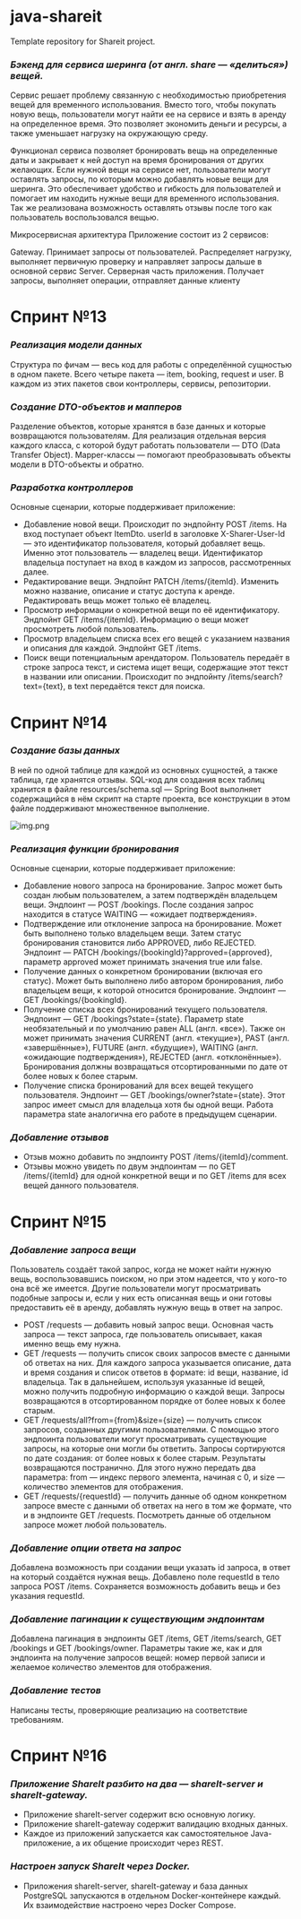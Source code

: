 # java-shareit
Template repository for Shareit project.

### **_Бэкенд для сервиса шеринга (от англ. share — «делиться») вещей._**
Сервис решает проблему связанную с необходимостью приобретения вещей для временного использования. Вместо того, чтобы покупать новую вещь, пользователи могут найти ее на сервисе и взять в аренду на определенное время. Это позволяет экономить деньги и ресурсы, а также уменьшает нагрузку на окружающую среду.

Функционал сервиса позволяет бронировать вещь на определенные даты и закрывает к ней доступ на время бронирования от других желающих. Если нужной вещи на сервисе нет, пользователи могут оставлять запросы, по которым можно добавлять новые вещи для шеринга. Это обеспечивает удобство и гибкость для пользователей и помогает им находить нужные вещи для временного использования. Так же реализована возможность оставлять отзывы после того как пользователь воспользовался вещью.

Микросервисная архитектура
Приложение состоит из 2 сервисов:

Gateway. Принимает запросы от пользователей. Распределяет нагрузку, выполняет первичную проверку и направляет запросы дальше в основной сервис
Server. Серверная часть приложения. Получает запросы, выполняет операции, отправляет данные клиенту

# Спринт №13

### **_Реализация модели данных_**

Cтруктура по фичам — весь код для работы с определённой сущностью в одном пакете.
Всего четыре пакета — item, booking, request и user.
В каждом из этих пакетов свои контроллеры, сервисы, репозитории.

### **_Создание DTO-объектов и мапперов_**

Разделение объектов, которые хранятся в базе данных и которые возвращаются пользователям.
Для реализация отдельная версия каждого класса, с которой будут работать пользователи
— DTO (Data Transfer Object).
Mapper-классы — помогают преобразовывать объекты модели в DTO-объекты и обратно.

### **_Разработка контроллеров_**

Основные сценарии, которые поддерживает приложение:
* Добавление новой вещи. Происходит по эндпойнту POST /items. На вход поступает объект ItemDto.
  userId в заголовке X-Sharer-User-Id — это идентификатор пользователя, который добавляет вещь.
  Именно этот пользователь — владелец вещи. Идентификатор владельца поступает на вход в каждом из
  запросов, рассмотренных далее.
* Редактирование вещи. Эндпойнт PATCH /items/{itemId}. Изменить можно название, описание и статус
  доступа к аренде. Редактировать вещь может только её владелец.
* Просмотр информации о конкретной вещи по её идентификатору. Эндпойнт GET /items/{itemId}.
  Информацию о вещи может просмотреть любой пользователь.
* Просмотр владельцем списка всех его вещей с указанием названия и описания для каждой.
  Эндпойнт GET /items.
* Поиск вещи потенциальным арендатором. Пользователь передаёт в строке запроса текст,
  и система ищет вещи, содержащие этот текст в названии или описании.
  Происходит по эндпойнту /items/search?text={text}, в text передаётся текст для поиска.


# Спринт №14

### **_Создание базы данных_**

В ней по одной таблице для каждой из основных сущностей, а также таблица, где хранятся отзывы.
SQL-код для создания всех таблиц хранится в файле resources/schema.sql — Spring Boot выполняет
содержащийся в нём скрипт на старте проекта, все конструкции в этом файле поддерживают
множественное выполнение.

![img.png](schema.png)

### **_Реализация функции бронирования_**

Основные сценарии, которые поддерживает приложение:
* Добавление нового запроса на бронирование. Запрос может быть создан любым пользователем,
  а затем подтверждён владельцем вещи. Эндпоинт — POST /bookings.
  После создания запрос находится в статусе WAITING — «ожидает подтверждения».
* Подтверждение или отклонение запроса на бронирование. Может быть выполнено только владельцем вещи.
  Затем статус бронирования становится либо APPROVED, либо REJECTED.
  Эндпоинт — PATCH /bookings/{bookingId}?approved={approved},
  параметр approved может принимать значения true или false.
* Получение данных о конкретном бронировании (включая его статус).
  Может быть выполнено либо автором бронирования, либо владельцем вещи,
  к которой относится бронирование. Эндпоинт — GET /bookings/{bookingId}.
* Получение списка всех бронирований текущего пользователя.
  Эндпоинт — GET /bookings?state={state}. Параметр state необязательный и
  по умолчанию равен ALL (англ. «все»). Также он может принимать значения
  CURRENT (англ. «текущие»), PAST (англ. «завершённые»), FUTURE (англ. «будущие»),
  WAITING (англ. «ожидающие подтверждения»), REJECTED (англ. «отклонённые»).
  Бронирования должны возвращаться отсортированными по дате от более новых к более старым.
* Получение списка бронирований для всех вещей текущего пользователя.
  Эндпоинт — GET /bookings/owner?state={state}. Этот запрос имеет смысл для владельца
  хотя бы одной вещи. Работа параметра state аналогична его работе в предыдущем сценарии.

### **_Добавление отзывов_**

* Отзыв можно добавить по эндпоинту POST /items/{itemId}/comment.
* Отзывы можно увидеть по двум эндпоинтам — по GET /items/{itemId}
  для одной конкретной вещи и по GET /items для всех вещей данного пользователя.


# Спринт №15

### **_Добавление запроса вещи_**

Пользователь создаёт такой запрос, когда не может найти нужную вещь,
воспользовавшись поиском, но при этом надеется, что у кого-то она всё же имеется.
Другие пользователи могут просматривать подобные запросы и,
если у них есть описанная вещь и они готовы предоставить её в аренду,
добавлять нужную вещь в ответ на запрос.

* POST /requests — добавить новый запрос вещи.
  Основная часть запроса — текст запроса, где пользователь описывает, какая именно вещь ему нужна.
* GET /requests — получить список своих запросов вместе с данными об ответах на них.
  Для каждого запроса указывается описание, дата и время создания и список ответов в формате:
  id вещи, название, id владельца. Так в дальнейшем, используя указанные id вещей,
  можно получить подробную информацию о каждой вещи.
  Запросы возвращаются в отсортированном порядке от более новых к более старым.
* GET /requests/all?from={from}&size={size} — получить список запросов, созданных другими пользователями.
  С помощью этого эндпоинта пользователи могут просматривать существующие запросы,
  на которые они могли бы ответить. Запросы сортируются по дате создания: от более новых к более старым.
  Результаты возвращаются постранично. Для этого нужно передать два параметра:
  from — индекс первого элемента, начиная с 0, и size — количество элементов для отображения.
* GET /requests/{requestId} — получить данные об одном конкретном запросе вместе с данными об ответах
  на него в том же формате, что и в эндпоинте GET /requests.
  Посмотреть данные об отдельном запросе может любой пользователь.

### **_Добавление опции ответа на запрос_**
Добавлена возможность при создании вещи указать id запроса, в ответ на который создаётся нужная вещь.
Добавлено поле requestId в тело запроса POST /items.
Сохраняется возможность добавить вещь и без указания requestId.


### **_Добавление пагинации к существующим эндпоинтам_**

Добавлена пагинация в эндпоинты GET /items, GET /items/search, GET /bookings и GET /bookings/owner.
Параметры такие же, как и для эндпоинта на получение запросов вещей:
номер первой записи и желаемое количество элементов для отображения.

### **_Добавление тестов_**

Написаны тесты, проверяющие реализацию на соответствие требованиям. 


# Спринт №16

### **_Приложение ShareIt разбито на два — shareIt-server и shareIt-gateway._**

* Приложение shareIt-server содержит всю основную логику.
* Приложение shareIt-gateway содержит валидацию входных данных.
* Каждое из приложений запускается как самостоятельное Java-приложение, а их общение происходит через REST.

### **_Настроен запуск ShareIt через Docker._**

* Приложения shareIt-server, shareIt-gateway и база данных PostgreSQL запускаются 
в отдельном Docker-контейнере каждый. Их взаимодействие настроено через Docker Compose.

